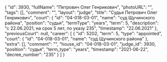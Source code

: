 {
    "id": 3930,
    "fullName": "Петрович Олег Генрикович",
    "photoURL": "",
    "tags": [],
    "comment": "",
    "layout": "judge",
    "title": "Судья Петрович Олег Генрикович",
    "court": {
        "id": "04-018-03-01",
        "name": "суд Щучинского района",
        "position": "судья",
        "termType": "years",
        "term": 5,
        "description": "c 22.06.2021, на срок 5 лет, по указу 235",
        "timestamp": "22.06.2021"
    },
    "previousCourt": null,
    "career": [
        {
            "id": 5202,
            "term": 5,
            "type": "appointed",
            "court": {
                "id": "04-018-03-01",
                "name": "суд Щучинского района"
            },
            "extra": [],
            "comment": "",
            "house_id": "04-018-03-01",
            "judge_id": 3930,
            "position": "судья",
            "term_type": "years",
            "timestamp": "2021-06-22",
            "decree_number": "235"
        }
    ]
}